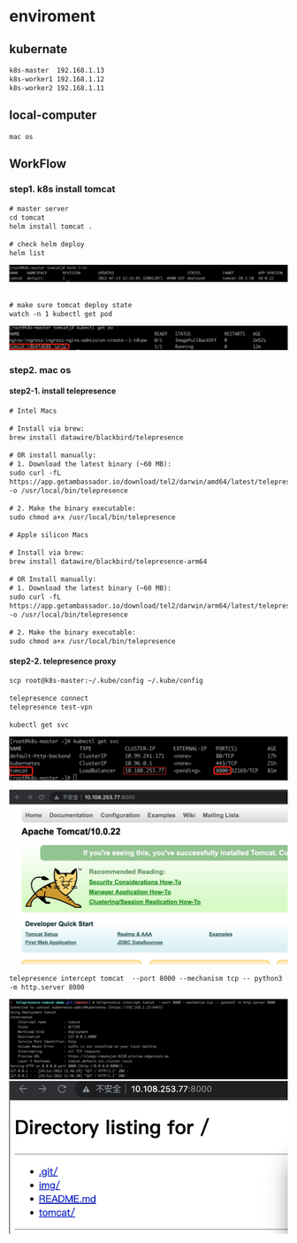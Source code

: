 # enviroment
## kubernate
```
k8s-master  192.168.1.13
k8s-worker1 192.168.1.12
k8s-worker2 192.168.1.11
```

## local-computer
```
mac os
```

## WorkFlow

### step1. k8s install tomcat
```
# master server
cd tomcat
helm install tomcat .

# check helm deploy 
helm list

```


![image](img/helm_log.jpg)

```

# make sure tomcat deploy state
watch -n 1 kubectl get pod 
```
![image](img/2971658630354_.pic.jpg)

### step2. mac os

#### step2-1. install telepresence 
```
# Intel Macs

# Install via brew:
brew install datawire/blackbird/telepresence

# OR install manually:
# 1. Download the latest binary (~60 MB):
sudo curl -fL https://app.getambassador.io/download/tel2/darwin/amd64/latest/telepresence -o /usr/local/bin/telepresence

# 2. Make the binary executable:
sudo chmod a+x /usr/local/bin/telepresence

# Apple silicon Macs

# Install via brew:
brew install datawire/blackbird/telepresence-arm64

# OR Install manually:
# 1. Download the latest binary (~60 MB):
sudo curl -fL https://app.getambassador.io/download/tel2/darwin/arm64/latest/telepresence -o /usr/local/bin/telepresence

# 2. Make the binary executable:
sudo chmod a+x /usr/local/bin/telepresence
```

#### step2-2. telepresence proxy
```
scp root@k8s-master:~/.kube/config ~/.kube/config

telepresence connect 
telepresence test-vpn

kubectl get svc
``` 

![image](img/3001658634572_.pic.jpg)

![image](img/2991658634464_.pic.jpg)

```
telepresence intercept tomcat  --port 8000 --mechanism tcp -- python3 -m http.server 8000
```

![image](img/3011658634866_.pic.jpg)
![image](img/2981658634439_.pic.jpg)
